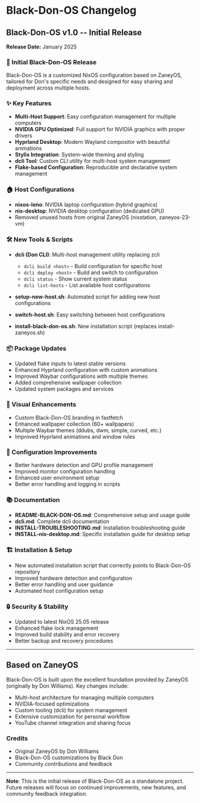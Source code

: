 # Black-Don-OS Changelog

## Black-Don-OS v1.0 -- Initial Release

**Release Date:** January 2025

### 🎉 Initial Black-Don-OS Release

Black-Don-OS is a customized NixOS configuration based on ZaneyOS, tailored for Don's specific needs and designed for easy sharing and deployment across multiple hosts.

### ✨ Key Features

- **Multi-Host Support**: Easy configuration management for multiple computers
- **NVIDIA GPU Optimized**: Full support for NVIDIA graphics with proper drivers
- **Hyprland Desktop**: Modern Wayland compositor with beautiful animations
- **Stylix Integration**: System-wide theming and styling
- **dcli Tool**: Custom CLI utility for multi-host system management
- **Flake-based Configuration**: Reproducible and declarative system management

### 🏠 Host Configurations

- **nixos-leno**: NVIDIA laptop configuration (hybrid graphics)
- **nix-desktop**: NVIDIA desktop configuration (dedicated GPU)
- Removed unused hosts from original ZaneyOS (nixstation, zaneyos-23-vm)

### 🛠️ New Tools & Scripts

- **dcli (Don CLI)**: Multi-host management utility replacing zcli
  - `dcli build <host>` - Build configuration for specific host
  - `dcli deploy <host>` - Build and switch to configuration
  - `dcli status` - Show current system status
  - `dcli list-hosts` - List available host configurations

- **setup-new-host.sh**: Automated script for adding new host configurations
- **switch-host.sh**: Easy switching between host configurations
- **install-black-don-os.sh**: New installation script (replaces install-zaneyos.sh)

### 📦 Package Updates

- Updated flake inputs to latest stable versions
- Enhanced Hyprland configuration with custom animations
- Improved Waybar configurations with multiple themes
- Added comprehensive wallpaper collection
- Updated system packages and services

### 🎨 Visual Enhancements

- Custom Black-Don-OS branding in fastfetch
- Enhanced wallpaper collection (60+ wallpapers)
- Multiple Waybar themes (ddubs, dwm, simple, curved, etc.)
- Improved Hyprland animations and window rules

### 🔧 Configuration Improvements

- Better hardware detection and GPU profile management
- Improved monitor configuration handling
- Enhanced user environment setup
- Better error handling and logging in scripts

### 📚 Documentation

- **README-BLACK-DON-OS.md**: Comprehensive setup and usage guide
- **dcli.md**: Complete dcli documentation
- **INSTALL-TROUBLESHOOTING.md**: Installation troubleshooting guide
- **INSTALL-nix-desktop.md**: Specific installation guide for desktop setup

### 🏗️ Installation & Setup

- New automated installation script that correctly points to Black-Don-OS repository
- Improved hardware detection and configuration
- Better error handling and user guidance
- Automated host configuration setup

### 🔒 Security & Stability

- Updated to latest NixOS 25.05 release
- Enhanced flake lock management
- Improved build stability and error recovery
- Better backup and recovery procedures

---

## Based on ZaneyOS

Black-Don-OS is built upon the excellent foundation provided by ZaneyOS (originally by Don Williams). Key changes include:

- Multi-host architecture for managing multiple computers
- NVIDIA-focused optimizations
- Custom tooling (dcli) for system management
- Extensive customization for personal workflow
- YouTube channel integration and sharing focus

### Credits

- Original ZaneyOS by Don Williams
- Black-Don-OS customizations by Black Don
- Community contributions and feedback

---

**Note**: This is the initial release of Black-Don-OS as a standalone project. Future releases will focus on continued improvements, new features, and community feedback integration.